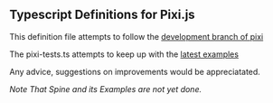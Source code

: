 ## Typescript Definitions for Pixi.js ##

This definition file attempts to follow the [development branch of pixi](https://github.com/GoodBoyDigital/pixi.js/tree/dev) 

The pixi-tests.ts attempts to keep up with the [latest examples](https://github.com/pixijs/examples)

Any advice, suggestions on improvements would be appreciatated. 

*Note That Spine and its Examples are not yet done.*
